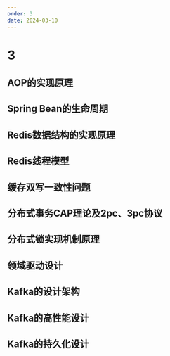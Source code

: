 ```yaml
---
order: 3
date: 2024-03-10
---
```


# 3

## AOP的实现原理

## Spring Bean的生命周期

## Redis数据结构的实现原理

## Redis线程模型

## 缓存双写一致性问题

## 分布式事务CAP理论及2pc、3pc协议

## 分布式锁实现机制原理

## 领域驱动设计

## Kafka的设计架构

## Kafka的高性能设计

## Kafka的持久化设计
